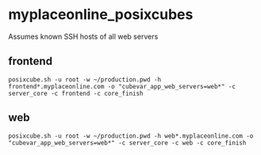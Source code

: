 # myplaceonline_posixcubes

Assumes known SSH hosts of all web servers
    
## frontend

    posixcube.sh -u root -w ~/production.pwd -h frontend*.myplaceonline.com -o "cubevar_app_web_servers=web*" -c server_core -c frontend -c core_finish

## web

    posixcube.sh -u root -w ~/production.pwd -h web*.myplaceonline.com -o "cubevar_app_web_servers=web*" -c server_core -c web -c core_finish

